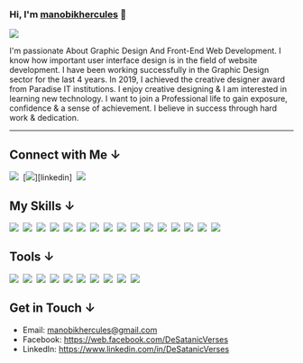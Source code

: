 


### **Hi, I'm [manobikhercules][facebook]** :wave:

<!-- ## **I'm a Junior Full Stack Software Engineer** -->

<a href="https://github.com/manobikhercules">
  <img src="https://img.shields.io/badge/GitHub-100000?style=for-the-badge&logo=github&logoColor=white" />
</a>

<p>I'm passionate About Graphic Design And Front-End Web Development. I know how important user interface design is in the field of website development.
I have been working successfully in the Graphic Design sector for the last 4 years. In 2019, I achieved the creative designer award from Paradise IT institutions. I enjoy creative designing & I am interested in learning new technology. I want to join a Professional life to gain exposure, confidence & a sense of
achievement. I believe in success through hard work &
dedication.</p>
<hr/>

## **Connect with Me &#8595;**

[<img src="https://img.shields.io/badge/Facebook-1877F2?style=for-the-badge&logo=facebook&logoColor=white" />][facebook]&nbsp;
[<img src="https://img.shields.io/badge/LinkedIn-0077B5?style=for-the-badge&logo=linkedin&logoColor=white" />][linkedin]&nbsp;
[<img src="https://img.shields.io/badge/GitHub-100000?style=for-the-badge&logo=github&logoColor=white" />][github]&nbsp;




## **My Skills &#8595;**

[<img src="https://img.shields.io/badge/html5%20-%23e34f26.svg?&style=for-the-badge&logo=html5&logoColor=white" />][link]&nbsp;
[<img src="https://img.shields.io/badge/css3%20-%231572B6.svg?&style=for-the-badge&logo=css3&logoColor=white" />][link]&nbsp;
[<img src="https://img.shields.io/badge/Tailwind_CSS-38B2AC?style=for-the-badge&logo=tailwind-css&logoColor=white"/>][link]&nbsp;
[<img src="https://img.shields.io/badge/Bootstrap-563D7C?style=for-the-badge&logo=bootstrap&logoColor=white" />][link]&nbsp;
[<img src="https://img.shields.io/badge/javascript%20-%23F7DF1E.svg?&style=for-the-badge&logo=javascript&logoColor=white" />][github]&nbsp;
[<img src="https://img.shields.io/badge/TypeScript-007ACC?style=for-the-badge&logo=typescript&logoColor=white" />][link]&nbsp;
[<img src="https://img.shields.io/badge/React-20232A?style=for-the-badge&logo=react&logoColor=61DAFB" />][link]&nbsp;
[<img src="https://img.shields.io/badge/Redux-593D88?style=for-the-badge&logo=redux&logoColor=white" />][link]&nbsp;
[<img src="https://img.shields.io/badge/Firebase-0396de?style=for-the-badge&logo=firebase&logoColor=yellow" />][link]&nbsp;
[<img src="https://img.shields.io/badge/Material--UI-0081CB?style=for-the-badge&logo=material-ui&logoColor=white" />][link]&nbsp;
[<img src="https://img.shields.io/badge/Node-43853D?style=for-the-badge&logo=node.js&logoColor=white" />][link]&nbsp;
[<img src="https://img.shields.io/badge/Express-43853D?style=for-the-badge&logo=express&logoColor=white" />][link]&nbsp;
[<img src="https://img.shields.io/badge/MongoDB-4EA94B?style=for-the-badge&logo=mongodb&logoColor=white" />][link]&nbsp;
[<img src="https://img.shields.io/badge/UI%20UX-4db5ff?style=for-the-badge&logo=&logoColor=4db5ff" />][link]&nbsp;
[<img src="https://img.shields.io/badge/Logo%20Design-5b5a5a?style=for-the-badge&logo=&logoColor=4db5ff" />][link]&nbsp;
[<img src="https://img.shields.io/badge/Brand%20Design-ff6b4e?style=for-the-badge&logo=&logoColor=4db5ff" />][link]&nbsp;
<br/>

## **Tools &#8595;**

[<img src="https://img.shields.io/badge/Git-e94e31?style=for-the-badge&logo=git&logoColor=white" />][link]&nbsp;
[<img src="https://img.shields.io/badge/VS CODE-007ACC?style=for-the-badge&logo=visual%20studio%20code&logoColor=white" />][link]&nbsp;
[<img src="https://img.shields.io/badge/Netlify-00C7B7?style=for-the-badge&logo=netlify&logoColor=white" />][link]&nbsp;
[<img src="https://img.shields.io/badge/Heroku-430098?style=for-the-badge&logo=heroku&logoColor=white" />][link]&nbsp;
[<img src="https://img.shields.io/badge/Webpack-1b74ba?style=for-the-badge&logo=webpack&logoColor=white" />][link]&nbsp;
[<img src="https://img.shields.io/badge/Illustrator-470000?style=for-the-badge&logo=adobe%20illustrator&logoColor=#310000" />][link]&nbsp;
[<img src="https://img.shields.io/badge/Photoshop-001d34?style=for-the-badge&logo=adobe%20photoshop&logoColor=#310000" />][link]&nbsp;
[<img src="https://img.shields.io/badge/Indesign-7c001f?style=for-the-badge&logo=adobe%20indesign&logoColor=#310000" />][link]&nbsp;
[<img src="https://img.shields.io/badge/Figma-white?style=for-the-badge&logo=figma&logoColor=9d56f7" />][link]&nbsp;
[<img src="https://img.shields.io/badge/Adobe%20XD-450135?style=for-the-badge&logo=adobe%20xd&logoColor=f75eee" />][link]&nbsp;
<br/>

## **Get in Touch &#8595;**

- Email: manobikhercules@gmail.com
- Facebook: https://web.facebook.com/DeSatanicVerses
- LinkedIn: https://www.linkedin.com/in/DeSatanicVerses
  <br/>



[facebook]: https://web.facebook.com/DeSatanicVerses 'Facebook'
[github]: https://github.com/manobikhercules 'Github'
[link]:  https://github.com/manobikhercules


